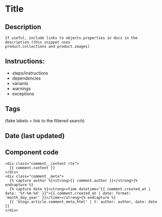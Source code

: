 # Title

## Description
	If useful, include links to objects.properties in docs in the description (this snippet uses
	product.collections and product.images)

## Instructions:
 - steps/instructions
 - dependencies
 - variants
 - warnings
 - exceptions

## Tags
(fake labels = link to the filtered search)

## Date (last updated)

## Component code

```liquid
<div class="comment__content rte">
  {{ comment.content }}
</div>
<div class="comment__meta">
  {% capture author %}<strong>{{ comment.author }}</strong>{% endcapture %}
  {% capture date %}<strong><time datetime="{{ comment.created_at | date: '%Y-%m-%d' }}">{{ comment.created_at | date: format: 'month_day_year' }}</time></strong>{% endcapture %}
  {{ 'blogs.article.comment_meta_html' | t: author: author, date: date }}
</div>

```
